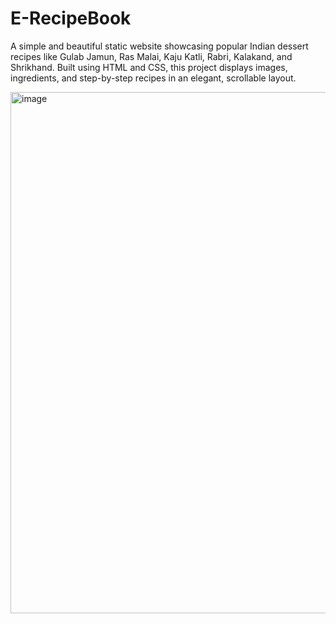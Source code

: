 # E-RecipeBook

A simple and beautiful static website showcasing popular Indian dessert recipes like Gulab Jamun, Ras Malai, Kaju Katli, Rabri, Kalakand, and Shrikhand.
Built using HTML and CSS, this project displays images, ingredients, and step-by-step recipes in an elegant, scrollable layout.

<img width="1861" height="834" alt="image" src="https://github.com/user-attachments/assets/1eb129f2-b64c-47c3-a9d0-66a39f545d3a" />
